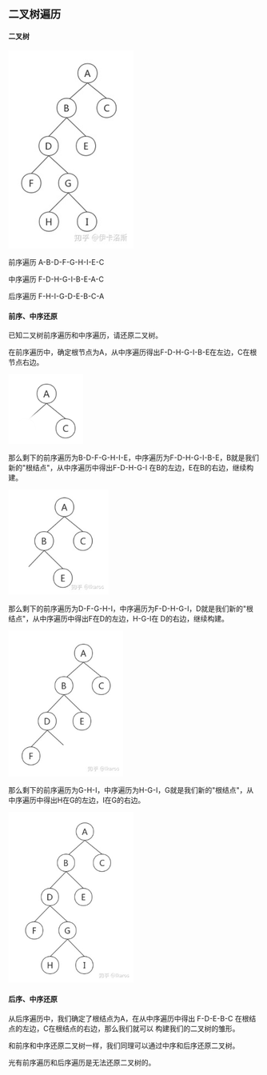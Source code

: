 ## 二叉树遍历

#### 二叉树

<img src="full.jpg" width=250>

前序遍历 A-B-D-F-G-H-I-E-C

中序遍历 F-D-H-G-I-B-E-A-C

后序遍历 F-H-I-G-D-E-B-C-A

#### 前序、中序还原

已知二叉树前序遍历和中序遍历，请还原二叉树。

在前序遍历中，确定根节点为A，从中序遍历得出F-D-H-G-I-B-E在左边，C在根节点右边。

<img src="1.png" width=150>

那么剩下的前序遍历为B-D-F-G-H-I-E，中序遍历为F-D-H-G-I-B-E，B就是我们新的"根结点"，从中序遍历中得出F-D-H-G-I
在B的左边，E在B的右边，继续构建。

<img src="2.jpg" width=200>

那么剩下的前序遍历为D-F-G-H-I，中序遍历为F-D-H-G-I，D就是我们新的"根结点"，从中序遍历中得出F在D的左边，H-G-I在
D的右边，继续构建。

<img src="3.jpg" width=230>

那么剩下的前序遍历为G-H-I，中序遍历为H-G-I，G就是我们新的"根结点"，从中序遍历中得出H在G的左边，I在G的右边。

<img src="4.jpg" width=250>

#### 后序、中序还原

从后序遍历中，我们确定了根结点为A，在从中序遍历中得出 F-D-E-B-C 在根结点的左边，C在根结点的右边，那么我们就可以
构建我们的二叉树的雏形。		

和前序和中序还原二叉树一样，我们同理可以通过中序和后序还原二叉树。

光有前序遍历和后序遍历是无法还原二叉树的。
